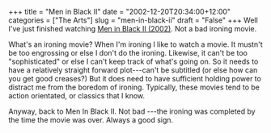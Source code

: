 +++
title = "Men in Black II"
date = "2002-12-20T20:34:00+12:00"
categories = ["The Arts"]
slug = "men-in-black-ii"
draft = "False"
+++
Well I've just finished watching [Men in Black II
(2002)](http://us.imdb.com/Title?0120912). Not a
bad ironing movie.

What's an ironing movie? When I'm ironing I like to watch a movie. It
mustn't be too engrossing or else I don't do the ironing. Likewise,
it can't be too "sophisticated" or else I can't keep track of what's
going on. So it needs to have a relatively straight forward plot---can't be
subtitled (or else how can you get good creases?) But it does need to have
sufficient holding power to distract me from the boredom of ironing. Typically,
these movies tend to be action orientated, or classics that I know.

Anyway, back to Men In Black II. Not bad ---the ironing was completed by the
time the movie was over. Always a good sign.

